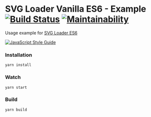 # SVG Loader Vanilla ES6 - Example [![Build Status](https://travis-ci.org/proustibat/svg-loader-es6-example.svg?branch=master)](https://travis-ci.org/proustibat/svg-loader-es6-example) [![Maintainability](https://api.codeclimate.com/v1/badges/44d6de4af0a54555f1ef/maintainability)](https://codeclimate.com/github/proustibat/svg-loader-es6-example/maintainability) 
Usage example for [SVG Loader ES6](https://github.com/proustibat/svg-loader-es6)



[![JavaScript Style Guide](https://cdn.rawgit.com/standard/standard/master/badge.svg)](https://github.com/standard/standard)



### Installation
```
yarn install
```


### Watch
```
yarn start
```


### Build
```
yarn build
```
